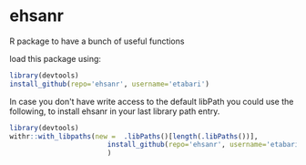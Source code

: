 
# ehsanr
R package to have a bunch of useful functions


load this package using:

```R
library(devtools)
install_github(repo='ehsanr', username='etabari')
```


In case you don't have write access to the default libPath you could use the following, to install ehsanr in your last library path entry.

```R
library(devtools)
withr::with_libpaths(new =  .libPaths()[length(.libPaths())], 
						install_github(repo='ehsanr', username='etabari')
						)
```
